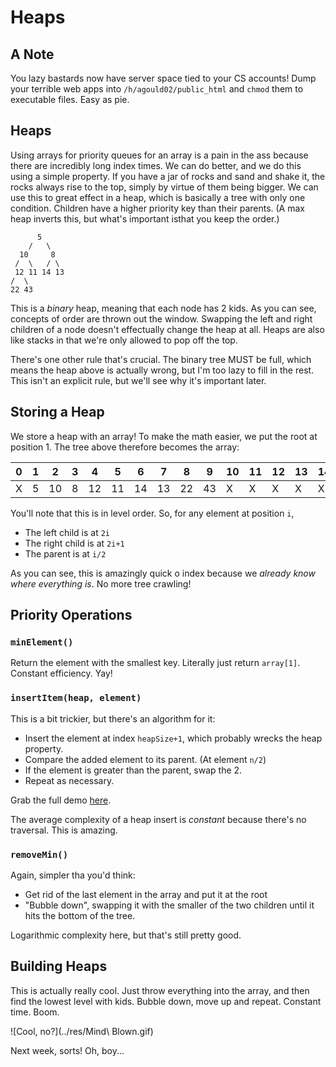 # Heaps

## A Note

You lazy bastards now have server space tied to your CS accounts! Dump your terrible web apps into `/h/agould02/public_html` and `chmod` them to executable files. Easy as pie.

## Heaps

Using arrays for priority queues for an array is a pain in the ass because there are incredibly long index times. We can do better, and we do this using a simple property. If you have a jar of rocks and sand and shake it, the rocks always rise to the top, simply by virtue of them being bigger. We can use this to great effect in a heap, which is basically a tree with only one condition. Children have a higher priority key than their parents. (A max heap inverts this, but what's important isthat you keep the order.)

```
      5
    /   \
  10     8
 /  \   / \
 12 11 14 13
/  \
22 43
```

This is a *binary* heap, meaning that each node has 2 kids. As you can see, concepts of order are thrown out the window. Swapping the left and right children of a node doesn't effectually change the heap at all. Heaps are also like stacks in that we're only allowed to pop off the top.

There's one other rule that's crucial. The binary tree MUST be full, which means the heap above is actually wrong, but I'm too lazy to fill in the rest. This isn't an explicit rule, but we'll see why it's important later.

## Storing a Heap

We store a heap with an array! To make the math easier, we put the root at position 1. The tree above therefore becomes the array:

0 | 1 | 2 | 3 | 4 | 5 | 6 | 7 | 8 | 9 | 10 | 11 | 12 | 13 | 14 | 15
--- | --- | --- | --- | --- | --- | --- | --- | --- | --- | --- | --- | --- | --- | --- | ---
X | 5 | 10 | 8 | 12 | 11 | 14 | 13 | 22 | 43 | X | X | X | X | X | X

You'll note that this is in level order. So, for any element at position `i`,

* The left child is at `2i`
* The right child is at `2i+1`
* The parent is at `i/2`

As you can see, this is amazingly quick o index because we *already know where everything is*. No more tree crawling!

## Priority Operations

###  `minElement()`

Return the element with the smallest key. Literally just return `array[1]`. Constant efficiency. Yay!

### `insertItem(heap, element)`

This is a bit trickier, but there's an algorithm for it:

* Insert the element at index `heapSize+1`, which probably wrecks the heap property.
* Compare the added element to its parent. (At element `n/2`)
* If the element is greater than the parent, swap the 2.
* Repeat as necessary.

Grab the full demo [here](http://www.cs.usfca.edu/~galles/visualization/Heap.html).

The average complexity of a heap insert is *constant* because there's no traversal. This is amazing.

### `removeMin()`

Again, simpler tha you'd think:

* Get rid of the last element in the array and put it at the root
* "Bubble down", swapping it with the smaller of the two children until it hits the bottom of the tree.

Logarithmic complexity here, but that's still pretty good.

## Building Heaps

This is actually really cool. Just throw everything into the array, and then find the lowest level with kids. Bubble down, move up and repeat. Constant time. Boom.

![Cool, no?](../res/Mind\ Blown.gif)

Next week, sorts! Oh, boy...
